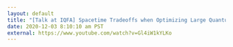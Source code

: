```yaml
---
layout: default
title: "[Talk at IQFA] Spacetime Tradeoffs when Optimizing Large Quantum Computations"
date: 2020-12-03 8:10:10 am PST
external: https://www.youtube.com/watch?v=Gl4iW1kYLKo
---
```

